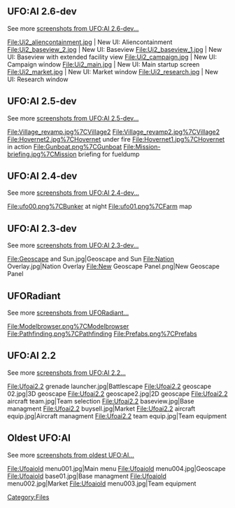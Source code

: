 ## UFO:AI 2.6-dev


See more [screenshots from UFO:AI
2.6-dev...](:Category:Screenshots_from_UFO:AI_2.6-dev "wikilink")

<File:Ui2_aliencontainment.jpg> \| New UI: Aliencontainment
<File:Ui2_baseview_2.jpg> \| New UI: Baseview <File:Ui2_baseview_1.jpg>
\| New UI: Baseview with extended facility view <File:Ui2_campaign.jpg>
\| New UI: Campaign window <File:Ui2_main.jpg> \| New UI: Main startup
screen <File:Ui2_market.jpg> \| New UI: Market window
<File:Ui2_research.jpg> \| New UI: Research window

## UFO:AI 2.5-dev


See more [screenshots from UFO:AI
2.5-dev...](:Category:Screenshots_from_UFO:AI_2.5-dev "wikilink")

<File:Village_revamp.jpg%7CVillage2>
<File:Village_revamp2.jpg%7CVillage2> <File:Hovernet2.jpg%7CHovernet>
under fire <File:Hovernet1.jpg%7CHovernet> in action
<File:Gunboat.png%7CGunboat> <File:Mission-briefing.jpg%7CMission>
briefing for fueldump

## UFO:AI 2.4-dev


See more [screenshots from UFO:AI
2.4-dev...](:Category:Screenshots_from_UFO:AI_2.4-dev "wikilink")

<File:ufo00.png%7CBunker> at night <File:ufo01.png%7CFarm> map

## UFO:AI 2.3-dev


See more [screenshots from UFO:AI
2.3-dev...](:Category:Screenshots_from_UFO:AI_2.3-dev "wikilink")

<File:Geoscape> and Sun.jpg\|Geoscape and Sun <File:Nation>
Overlay.jpg\|Nation Overlay <File:New> Geoscape Panel.png\|New Geoscape
Panel

## UFORadiant


See more [screenshots from
UFORadiant...](:Category:Screenshots_from_UFORadiant "wikilink")

<File:Modelbrowser.png%7CModelbrowser>
<File:Pathfinding.png%7CPathfinding> <File:Prefabs.png%7CPrefabs>

## UFO:AI 2.2


See more [screenshots from UFO:AI
2.2...](:Category:Screenshots_from_UFO:AI_2.2 "wikilink")

<File:Ufoai2.2> grenade launcher.jpg\|Battlescape <File:Ufoai2.2>
geoscape 02.jpg\|3D geoscape <File:Ufoai2.2> geoscape2.jpg\|2D geoscape
<File:Ufoai2.2> aircraft team.jpg\|Team selection <File:Ufoai2.2>
baseview.jpg\|Base managment <File:Ufoai2.2> buysell.jpg\|Market
<File:Ufoai2.2> aircraft equip.jpg\|Aircraft managment <File:Ufoai2.2>
team equip.jpg\|Team equipment

## Oldest UFO:AI


See more [screenshots from oldest
UFO:AI...](:Category:Screenshots_from_oldest_UFO:AI "wikilink")

<File:Ufoaiold> menu001.jpg\|Main menu <File:Ufoaiold>
menu004.jpg\|Geoscape <File:Ufoaiold> base01.jpg\|Base managment
<File:Ufoaiold> menu002.jpg\|Market <File:Ufoaiold> menu003.jpg\|Team
equipment

[Category:Files](Category:Files "wikilink")
